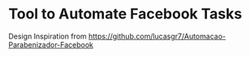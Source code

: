 # Tool to Automate Facebook Tasks

Design Inspiration from https://github.com/lucasgr7/Automacao-Parabenizador-Facebook
